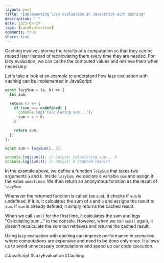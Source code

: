 ```yaml
---
layout: post
title: "Implementing lazy evaluation in JavaScript with caching"
description: " "
date: 2023-09-27
tags: [LazyEvaluation]
comments: true
share: true
---
```


Caching involves storing the results of a computation so that they can be reused later instead of recalculating them every time they are needed. For lazy evaluation, we can cache the computed values and retrieve them when necessary.

Let's take a look at an example to understand how lazy evaluation with caching can be implemented in JavaScript:

```javascript
const lazySum = (a, b) => {
  let sum;

  return () => {
    if (sum === undefined) {
      console.log('Calculating sum...');
      sum = a + b;
    }

    return sum;
  };
};

const sum = lazySum(5, 3);

console.log(sum()); // Output: Calculating sum... 8
console.log(sum()); // Output: 8 (cached result)
```

In the example above, we define a function `lazySum` that takes two arguments `a` and `b`. Inside `lazySum`, we declare a variable `sum` and assign it the value `undefined`. We then return an anonymous function as the result of `lazySum`.

Whenever the returned function is called (as `sum`), it checks if `sum` is undefined. If it is, it calculates the sum of `a` and `b` and assigns the result to `sum`. If `sum` is already defined, it simply returns the cached result.

When we call `sum()` for the first time, it calculates the sum and logs "Calculating sum..." to the console. However, when we call `sum()` again, it doesn't recalculate the sum but retrieves and returns the cached result.

Using lazy evaluation with caching can improve performance in scenarios where computations are expensive and need to be done only once. It allows us to avoid unnecessary computations and speed up our code execution.

#JavaScript #LazyEvaluation #Caching